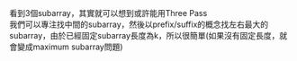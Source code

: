 看到3個subarray，其實就可以想到或許能用Three Pass\
我們可以專注找中間的subarray，然後以prefix/suffix的概念找左右最大的subarray，由於已經固定subarray長度為k，所以很簡單(如果沒有固定長度，就會變成maximum subarray問題)